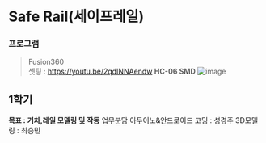# Safe Rail(세이프레일)
### 프로그램
>Fusion360   
셋팅 : https://youtu.be/2qdINNAendw
__HC-06 SMD__
![image](https://user-images.githubusercontent.com/56481147/113803833-4e55c880-9798-11eb-8558-f1179101968d.png)
## 1학기
**목표 : 기차,레일 모델링 및 작동**
업무분담
아두이노&안드로이드 코딩 : 성경주
3D모델링 : 최승민
                                                                                                                                                                                                                                                                                                                                                                                                                                                                                                                                                                                                                                                                                                                                                                                                                                                                                                                                                                                                                                                                                                                                       
